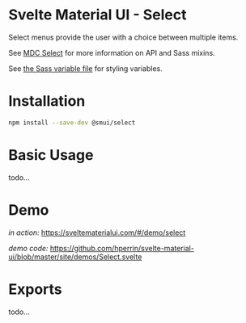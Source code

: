 # Svelte Material UI - Select

Select menus provide the user with a choice between multiple items.

See [MDC Select](https://material.io/develop/web/components/input-controls/select-menus/) for more information on API and Sass mixins.

See [the Sass variable file](https://github.com/material-components/material-components-web/blob/v3.1.1/packages/mdc-select/_variables.scss) for styling variables.

# Installation

```sh
npm install --save-dev @smui/select
```

# Basic Usage

todo...

# Demo

*in action:* https://sveltematerialui.com/#/demo/select

*demo code:* https://github.com/hperrin/svelte-material-ui/blob/master/site/demos/Select.svelte

# Exports

todo...